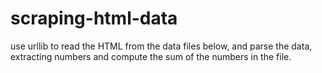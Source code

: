 # scraping-html-data
 use urllib to read the HTML from the data files below, and parse the data, extracting numbers and compute the sum of the numbers in the file.

